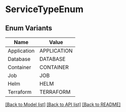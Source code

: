 # ServiceTypeEnum

## Enum Variants

| Name | Value |
|---- | -----|
| Application | APPLICATION |
| Database | DATABASE |
| Container | CONTAINER |
| Job | JOB |
| Helm | HELM |
| Terraform | TERRAFORM |


[[Back to Model list]](../README.md#documentation-for-models) [[Back to API list]](../README.md#documentation-for-api-endpoints) [[Back to README]](../README.md)


